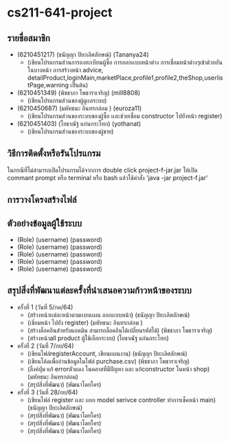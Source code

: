 # cs211-641-project

## รายชื่อสมาชิก
* (6210451217) (ธนัญญา ปิยะเลิศลักษณ์) (Tananya24)
  * (เขียนโปรแกรมส่วนการลงทะเบียนผู้ซื้อ การออกเเบบหน้าต่าง การเชื่อมหน้าต่างๆเข้าด้วยกันในบางหน้า การสร้างหน้า advice, detailProduct,loginMain,marketPlace,profile1,profile2,theShop,userlistPage,warning เป็นต้น)
* (6210451349) (พิชชาภา โพธาราเจริญ) (mill8808)  
  * (เขียนโปรแกรมส่วนของผู้ดูเเลระบบ)
* (6210450687) (มหัทธนะ อินทรกล่อม ) (euroza11)
  * (เขียนโปรแกรมส่วนของระบบของผู้ซื้อ เเละช่วยเชื่อม constructor ไปยังหน้า register)
* (6210451403) (โยธาณัฐ แก่นกระโทก) (yothanat)
  * (เขียนโปรแกรมส่วนของระบบของผู้ขาย)  


## วิธีการติดตั้งหรือรันโปรแกรม
  ในกรณีที่ไม่สามารถเปิดโปรแกรมได้จากการ double click project-f-jar.jar ให้เปิด commant prompt หรือ terminal หรือ bash แล้วใช้คำสั่ง 'java -jar project-f.jar'


## การวางโครงสร้างไฟล์

## ตัวอย่างข้อมูลผู้ใช้ระบบ
* (Role) (username) (password)
* (Role) (username) (password)
* (Role) (username) (password)
* (Role) (username) (password)
* (Role) (username) (password)

## สรุปสิ่งที่พัฒนาแต่ละครั้งที่นำเสนอความก้าวหน้าของระบบ
* ครั้งที่ 1 (วันที่ 5/กค/64)
  * (สร้างหน้าเเต่ละหน้าตามเเบบเเผน ออกเเบบหน้า) (ธนัญญา ปิยะเลิศลักษณ์)
  * (เชิ่อมหน้า ไปยัง register) (มหัทธนะ อินทรกล่อม )
  * (สร้างล็อคอินสำหรับแอดมิน สามารถล็อคอินได้เปลี่ยนรหัสได้) (พิชชาภา โพธาราเจริญ)
  * (สร้างหน้าall product ผู้ใช้เลือกระบบ) (โยธาณัฐ แก่นกระโทก)
* ครั้งที่ 2 (วันที่ 7/กย/64)
  * (เขียนไฟล์registerAccount, เขียนเเผนงาน) (ธนัญญา ปิยะเลิศลักษณ์)
  * (เขียนโค้ดเพื่ออ่านข้อมูลในไฟล์ purchase.csv) (พิชชาภา โพธาราเจริญ)
  * (ลิ้งค์ปุ่ม แก้ errorตัวแดง ในคลาสที่มีปัญหา และ แก้constructor ในหน้า shop) (มหัทธนะ อินทรกล่อม)
  * (สรุปสิ่งที่พัฒนา) (พัฒนาโดยใคร)
* ครั้งที่ 3 (วันที่ 28/กย/64)
  * (เขียนไฟล์ register เเละ เเยก model serivce controller ทำการเช็คหน้า main) (ธนัญญา ปิยะเลิศลักษณ์)
  * (สรุปสิ่งที่พัฒนา) (พัฒนาโดยใคร)
  * (สรุปสิ่งที่พัฒนา) (พัฒนาโดยใคร)
  * (สรุปสิ่งที่พัฒนา) (พัฒนาโดยใคร)  

